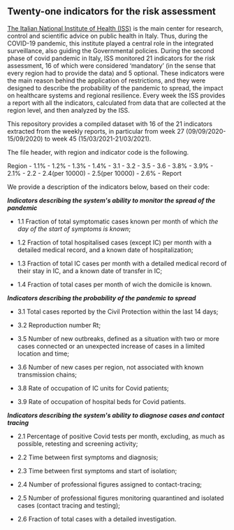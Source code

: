 ## Twenty-one indicators for the risk assessment

[The Italian National Institute of Health (ISS)](https://www.iss.it/web/iss-en) is the main center for research, control and scientific advice on public health in Italy. Thus, during the COVID-19 pandemic, this institute played a central role in the integrated surveillance, also guiding the Governmental policies. During the second phase of covid pandemic in Italy, ISS monitored 21 indicators for the risk assessment, 16 of which were considered ‘mandatory’ (in the sense that every region had to provide the data) and 5 optional. These indicators were the main reason behind the application of restrictions, and they were designed to describe the probability of the pandemic to spread, the impact on healthcare systems and regional resilience. Every week the ISS provides a report with all the indicators, calculated from data that are collected at the region level, and then analyzed by the ISS.   

This repository provides a compiled dataset with 16 of the 21 indicators extracted from the weekly reports, in particular from week 27 (09/09/2020-15/09/2020) to week 45 (15/03/2021-21/03/2021). 

The file header, with region and indicator code is the following. 

Region    - 1.1%    - 1.2%    - 1.3%    - 1.4%    - 3.1 -    3.2    - 3.5    - 3.6 -    3.8% -    3.9% -    2.1% -    2.2 -    2.4(per 10000) -    2.5(per 10000) -    2.6% -    Report

We provide a description of the indicators below, based on their code:

***Indicators describing the system's ability to monitor the spread of the pandemic***

- 1.1 Fraction of total symptomatic cases known per month of which *the day of the start of symptoms is known*;

- 1.2 Fraction of total hospitalised cases (except IC) per month with a detailed medical record, and a known date of hospitalization;
 
- 1.3 Fraction of total IC cases per month with a detailed medical record of their stay in IC, and a known date of transfer in IC;

- 1.4 Fraction of total cases per month of wich the domicile is known.

***Indicators describing the probability of the pandemic to spread***

- 3.1 Total cases reported by the Civil Protection within the last 14 days;

- 3.2 Reproduction number Rt;

- 3.5 Number of new outbreaks, defined as a situation with two or more cases connected or an unexpected increase of cases in a limited location and time;

- 3.6 Number of new cases per region, not associated with known transmission chains;

- 3.8 Rate of occupation of IC units for Covid patients;

- 3.9 Rate of occupation of hospital beds for Covid patients.

***Indicators describing the system's ability to diagnose cases and contact tracing***

- 2.1 Percentage of positive Covid tests per month, excluding, as much as possible, retesting and screening activity;

- 2.2 Time between first symptoms and diagnosis;

- 2.3 Time between first symptoms and start of isolation;

- 2.4 Number of professional figures assigned to contact-tracing;

- 2.5 Number of professional figures monitoring quarantined and isolated cases (contact tracing and testing);

- 2.6 Fraction of total cases with a detailed investigation.




